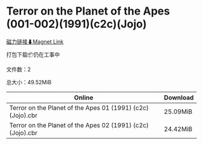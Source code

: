 # Terror on the Planet of the Apes (001-002)(1991)(c2c)(Jojo)

[磁力链接⬇Magnet Link](magnet:?xt=urn:btih:f7de92cbf73e916a8eec65b32e6cd01081b3979c&dn=Terror%20on%20the%20Planet%20of%20the%20Apes%20%28001-002%29%281991%29%28c2c%29%28Jojo%29)

打包下载📦仍在工事中

文件数：2

总大小：49.52MiB

Online | Download
--- | ---
Terror on the Planet of the Apes 01 (1991) (c2c) (Jojo).cbr | 25.09MiB
Terror on the Planet of the Apes 02 (1991) (c2c) (Jojo).cbr | 24.42MiB